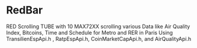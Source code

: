 # RedBar
RED Scrolling TUBE with 10 MAX72XX scrolling various Data like Air Quality Index, Bitcoins, Time and Schedule for Metro and RER in Paris 
Using  TransilienEspApi.h , RatpEspApi.h, CoinMarketCapApi.h, and AirQualityApi.h
